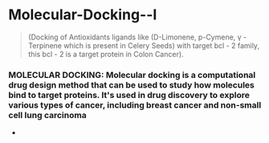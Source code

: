 # Molecular-Docking--I 

> (Docking of Antioxidants ligands like (D-Limonene, p-Cymene, γ - Terpinene which is present in Celery Seeds) with target bcl - 2 family, this bcl - 2 is a target protein in Colon Cancer).

### MOLECULAR DOCKING: Molecular docking is a computational drug design method that can be used to study how molecules bind to target proteins. It's used in drug discovery to explore various types of cancer, including breast cancer and non-small cell lung carcinoma

- 
